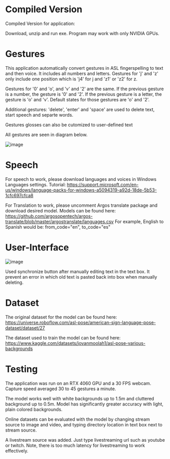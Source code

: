 # Compiled Version
Compiled Version for application:

Download, unzip and run exe. 
Program may work with only NVIDIA GPUs.

# Gestures
This application automatically convert gestures in ASL fingerspelling to text and then voice. It includes all numbers and letters. Gestures for 'j' and 'z' only include one position which is 'j4' for j and 'z1' or 'z2' for z.

Gestures for '0' and 'o', and 'v' and '2' are the same. If the previous gesture is a number, the gesture is '0' and '2'. If the previous gesture is a letter, the gesture is 'o' and 'v'. Default states for those gestures are 'o' and '2'.

Additional gestures: 'delete', 'enter' and 'space' are used to delete text, start speech and separte words. 

Gestures glosses can also be cutomized to user-defined text

All gestures are seen in diagram below.

![image](https://github.com/user-attachments/assets/f3baf81a-9e55-4e1f-953c-19933cb3072f)

# Speech
For speech to work, please download languages and voices in Windows Languages settings. 
Tutorial: https://support.microsoft.com/en-us/windows/language-packs-for-windows-a5094319-a92d-18de-5b53-1cfc697cfca8

For Translation to work, please uncomment Argos translate package and download desired model.
Models can be found here: https://github.com/argosopentech/argos-translate/blob/master/argostranslate/languages.csv
For example, English to Spanish would be: from_code="en", to_code="es" 

# User-Interface
![image](https://github.com/user-attachments/assets/2508ddc6-059e-4678-bf4c-a2b78a654e41)

Used synchronize button after manually editing text in the text box. It prevent an error in which old text is pasted back into box when manually deleting. 

# Dataset
The original dataset for the model can be found here: https://universe.roboflow.com/asl-pose/american-sign-language-pose-dataset/dataset/27

The dataset used to train the model can be found here: https://www.kaggle.com/datasets/jovanmoolah1/asl-pose-various-backgrounds


# Testing
The application was run on an RTX 4060 GPU and a 30 FPS webcam. Capture speed averaged 30 to 45 gestures a minute. 

The model works well with white backgrounds up to 1.5m and cluttered background up to 0.5m. Model has significantly greater accuracy with light, plain colored backgrounds.

Online datasets can be evaluated with the model by changing stream source to image and video, and typing directory location in text box next to stream source. 

A livestream source was added. Just type livestreaming url such as youtube or twitch. Note, there is too much latency for livestreaming to work effectively.  

